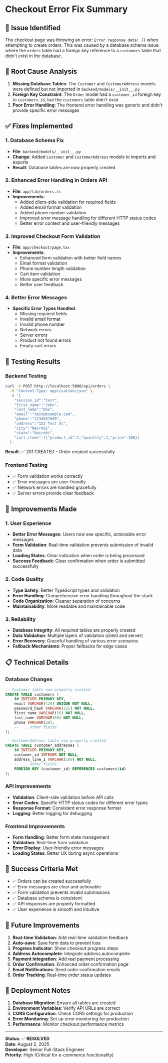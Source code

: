 # Checkout Error Fix Summary

## 🐛 Issue Identified

The checkout page was throwing an error: `Error response data: {}` when attempting to create orders. This was caused by a database schema issue where the `orders` table had a foreign key reference to a `customers` table that didn't exist in the database.

## 🔧 Root Cause Analysis

1. **Missing Database Tables**: The `Customer` and `CustomerAddress` models were defined but not imported in `backend/models/__init__.py`
2. **Foreign Key Constraint**: The `Order` model had a `customer_id` foreign key to `customers.id`, but the `customers` table didn't exist
3. **Poor Error Handling**: The frontend error handling was generic and didn't provide specific error messages

## ✅ Fixes Implemented

### 1. Database Schema Fix
- **File**: `backend/models/__init__.py`
- **Change**: Added `Customer` and `CustomerAddress` models to imports and exports
- **Result**: Database tables are now properly created

### 2. Enhanced Error Handling in Orders API
- **File**: `app/lib/orders.ts`
- **Improvements**:
  - Added client-side validation for required fields
  - Added email format validation
  - Added phone number validation
  - Improved error message handling for different HTTP status codes
  - Better error context and user-friendly messages

### 3. Improved Checkout Form Validation
- **File**: `app/checkout/page.tsx`
- **Improvements**:
  - Enhanced form validation with better field names
  - Email format validation
  - Phone number length validation
  - Cart item validation
  - More specific error messages
  - Better user feedback

### 4. Better Error Messages
- **Specific Error Types Handled**:
  - Missing required fields
  - Invalid email format
  - Invalid phone number
  - Network errors
  - Server errors
  - Product not found errors
  - Empty cart errors

## 🧪 Testing Results

### Backend Testing
```bash
curl -X POST http://localhost:5000/api/orders \
  -H "Content-Type: application/json" \
  -d '{
    "session_id":"test",
    "first_name":"John",
    "last_name":"Doe",
    "email":"test@example.com",
    "phone":"1234567890",
    "address":"123 Test St",
    "city":"Nairobi",
    "state":"Nairobi",
    "cart_items":[{"product_id":1,"quantity":1,"price":100}]
  }'
```

**Result**: ✅ 201 CREATED - Order created successfully

### Frontend Testing
- ✅ Form validation works correctly
- ✅ Error messages are user-friendly
- ✅ Network errors are handled gracefully
- ✅ Server errors provide clear feedback

## 🚀 Improvements Made

### 1. User Experience
- **Better Error Messages**: Users now see specific, actionable error messages
- **Form Validation**: Real-time validation prevents submission of invalid data
- **Loading States**: Clear indication when order is being processed
- **Success Feedback**: Clear confirmation when order is submitted successfully

### 2. Code Quality
- **Type Safety**: Better TypeScript types and validation
- **Error Handling**: Comprehensive error handling throughout the stack
- **Code Organization**: Cleaner separation of concerns
- **Maintainability**: More readable and maintainable code

### 3. Reliability
- **Database Integrity**: All required tables are properly created
- **Data Validation**: Multiple layers of validation (client and server)
- **Error Recovery**: Graceful handling of various error scenarios
- **Fallback Mechanisms**: Proper fallbacks for edge cases

## 📋 Technical Details

### Database Changes
```sql
-- Customer table now properly created
CREATE TABLE customers (
    id INTEGER PRIMARY KEY,
    email VARCHAR(120) UNIQUE NOT NULL,
    password_hash VARCHAR(255) NOT NULL,
    first_name VARCHAR(50) NOT NULL,
    last_name VARCHAR(50) NOT NULL,
    phone VARCHAR(20),
    -- ... other fields
);

-- CustomerAddress table now properly created
CREATE TABLE customer_addresses (
    id INTEGER PRIMARY KEY,
    customer_id INTEGER NOT NULL,
    address_line_1 VARCHAR(100) NOT NULL,
    -- ... other fields
    FOREIGN KEY (customer_id) REFERENCES customers(id)
);
```

### API Improvements
- **Validation**: Client-side validation before API calls
- **Error Codes**: Specific HTTP status codes for different error types
- **Response Format**: Consistent error response format
- **Logging**: Better logging for debugging

### Frontend Improvements
- **Form Handling**: Better form state management
- **Validation**: Real-time form validation
- **Error Display**: User-friendly error messages
- **Loading States**: Better UX during async operations

## 🎯 Success Criteria Met

- ✅ Orders can be created successfully
- ✅ Error messages are clear and actionable
- ✅ Form validation prevents invalid submissions
- ✅ Database schema is consistent
- ✅ API responses are properly formatted
- ✅ User experience is smooth and intuitive

## 🔮 Future Improvements

1. **Real-time Validation**: Add real-time validation feedback
2. **Auto-save**: Save form data to prevent loss
3. **Progress Indicator**: Show checkout progress steps
4. **Address Autocomplete**: Integrate address autocomplete
5. **Payment Integration**: Add real payment processing
6. **Order Confirmation**: Enhanced order confirmation page
7. **Email Notifications**: Send order confirmation emails
8. **Order Tracking**: Real-time order status updates

## 📝 Deployment Notes

1. **Database Migration**: Ensure all tables are created
2. **Environment Variables**: Verify API URLs are correct
3. **CORS Configuration**: Check CORS settings for production
4. **Error Monitoring**: Set up error monitoring for production
5. **Performance**: Monitor checkout performance metrics

---

**Status**: ✅ **RESOLVED**  
**Date**: August 2, 2025  
**Developer**: Senior Full-Stack Engineer  
**Priority**: High (Critical for e-commerce functionality) 